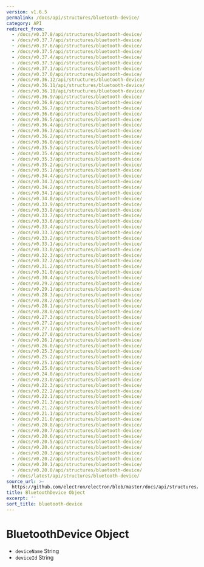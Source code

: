 ```yaml
---
version: v1.6.5
permalink: /docs/api/structures/bluetooth-device/
category: API
redirect_from:
  - /docs/v0.37.8/api/structures/bluetooth-device/
  - /docs/v0.37.7/api/structures/bluetooth-device/
  - /docs/v0.37.6/api/structures/bluetooth-device/
  - /docs/v0.37.5/api/structures/bluetooth-device/
  - /docs/v0.37.4/api/structures/bluetooth-device/
  - /docs/v0.37.3/api/structures/bluetooth-device/
  - /docs/v0.37.1/api/structures/bluetooth-device/
  - /docs/v0.37.0/api/structures/bluetooth-device/
  - /docs/v0.36.12/api/structures/bluetooth-device/
  - /docs/v0.36.11/api/structures/bluetooth-device/
  - /docs/v0.36.10/api/structures/bluetooth-device/
  - /docs/v0.36.9/api/structures/bluetooth-device/
  - /docs/v0.36.8/api/structures/bluetooth-device/
  - /docs/v0.36.7/api/structures/bluetooth-device/
  - /docs/v0.36.6/api/structures/bluetooth-device/
  - /docs/v0.36.5/api/structures/bluetooth-device/
  - /docs/v0.36.4/api/structures/bluetooth-device/
  - /docs/v0.36.3/api/structures/bluetooth-device/
  - /docs/v0.36.2/api/structures/bluetooth-device/
  - /docs/v0.36.0/api/structures/bluetooth-device/
  - /docs/v0.35.5/api/structures/bluetooth-device/
  - /docs/v0.35.4/api/structures/bluetooth-device/
  - /docs/v0.35.3/api/structures/bluetooth-device/
  - /docs/v0.35.2/api/structures/bluetooth-device/
  - /docs/v0.35.1/api/structures/bluetooth-device/
  - /docs/v0.34.4/api/structures/bluetooth-device/
  - /docs/v0.34.3/api/structures/bluetooth-device/
  - /docs/v0.34.2/api/structures/bluetooth-device/
  - /docs/v0.34.1/api/structures/bluetooth-device/
  - /docs/v0.34.0/api/structures/bluetooth-device/
  - /docs/v0.33.9/api/structures/bluetooth-device/
  - /docs/v0.33.8/api/structures/bluetooth-device/
  - /docs/v0.33.7/api/structures/bluetooth-device/
  - /docs/v0.33.6/api/structures/bluetooth-device/
  - /docs/v0.33.4/api/structures/bluetooth-device/
  - /docs/v0.33.3/api/structures/bluetooth-device/
  - /docs/v0.33.2/api/structures/bluetooth-device/
  - /docs/v0.33.1/api/structures/bluetooth-device/
  - /docs/v0.33.0/api/structures/bluetooth-device/
  - /docs/v0.32.3/api/structures/bluetooth-device/
  - /docs/v0.32.2/api/structures/bluetooth-device/
  - /docs/v0.31.2/api/structures/bluetooth-device/
  - /docs/v0.31.0/api/structures/bluetooth-device/
  - /docs/v0.30.4/api/structures/bluetooth-device/
  - /docs/v0.29.2/api/structures/bluetooth-device/
  - /docs/v0.29.1/api/structures/bluetooth-device/
  - /docs/v0.28.3/api/structures/bluetooth-device/
  - /docs/v0.28.2/api/structures/bluetooth-device/
  - /docs/v0.28.1/api/structures/bluetooth-device/
  - /docs/v0.28.0/api/structures/bluetooth-device/
  - /docs/v0.27.3/api/structures/bluetooth-device/
  - /docs/v0.27.2/api/structures/bluetooth-device/
  - /docs/v0.27.1/api/structures/bluetooth-device/
  - /docs/v0.27.0/api/structures/bluetooth-device/
  - /docs/v0.26.1/api/structures/bluetooth-device/
  - /docs/v0.26.0/api/structures/bluetooth-device/
  - /docs/v0.25.3/api/structures/bluetooth-device/
  - /docs/v0.25.2/api/structures/bluetooth-device/
  - /docs/v0.25.1/api/structures/bluetooth-device/
  - /docs/v0.25.0/api/structures/bluetooth-device/
  - /docs/v0.24.0/api/structures/bluetooth-device/
  - /docs/v0.23.0/api/structures/bluetooth-device/
  - /docs/v0.22.3/api/structures/bluetooth-device/
  - /docs/v0.22.2/api/structures/bluetooth-device/
  - /docs/v0.22.1/api/structures/bluetooth-device/
  - /docs/v0.21.3/api/structures/bluetooth-device/
  - /docs/v0.21.2/api/structures/bluetooth-device/
  - /docs/v0.21.1/api/structures/bluetooth-device/
  - /docs/v0.21.0/api/structures/bluetooth-device/
  - /docs/v0.20.8/api/structures/bluetooth-device/
  - /docs/v0.20.7/api/structures/bluetooth-device/
  - /docs/v0.20.6/api/structures/bluetooth-device/
  - /docs/v0.20.5/api/structures/bluetooth-device/
  - /docs/v0.20.4/api/structures/bluetooth-device/
  - /docs/v0.20.3/api/structures/bluetooth-device/
  - /docs/v0.20.2/api/structures/bluetooth-device/
  - /docs/v0.20.1/api/structures/bluetooth-device/
  - /docs/v0.20.0/api/structures/bluetooth-device/
  - /docs/latest/api/structures/bluetooth-device/
source_url: >-
  https://github.com/electron/electron/blob/master/docs/api/structures/bluetooth-device.md
title: BluetoothDevice Object
excerpt: ''
sort_title: bluetooth-device
---
```




<!--


                                      ::::
                                    :o+//+o:
                                    +o    oo-
                                    :o+//oo/+o/
                                      -::-   -oo:
                                               /s/
                      -::::::::-                :s/  :::--
                  :+oo+////////+:        -:/+oo/ :s:-///++oo+:
                /o+:                -/+oo+/:-     +o-      -:+o:
               /s:              -:+o+/:           -o+         :s/
              -s/            -/oo/:                /s-         +s-
              -s/         -/oo/-                   -s/         /s-
               oo       :+o/-                       oo         oo
               -s/    :oo/                          /s-       /s-
                :s/ :oo:              -::-          /s-      /s:
                  -+o/               /ssss/         :s:    -+o-
                 :o+--               /ssss/         :s:   :o+-
                :s/  +o:              -::-          /s-   --
               -s/    :+o/-                         /s-
               oo       -+o+-                       oo
              -s/         -/oo/-                   -s/
             -+soo+:         -/oo/:                /s-      /oooo+-
             o+   :s:           -:+o+/:-          -o+      /s:  -oo
             oo:--/s:       ::      -:+oo+/:-     -/-      /s/--:o+
              :+++/-        :s:          -:/+ooo++//////++oo//+o+:
                             /s:                --::::::--
                              /s/              /s-
                               :oo:          :oo:
                                 /oo/-    -/oo/
                                   -/+oooo+/-





                   _______  _______  _______  _______  __
                  |       ||       ||       ||       ||  |
                  |  _____||_     _||   _   ||    _  ||  |
                  | |_____   |   |  |  | |  ||   |_| ||  |
                  |_____  |  |   |  |  |_|  ||    ___||__|
                   _____| |  |   |  |       ||   |     __
                  |_______|  |___|  |_______||___|    |__|


    This file is generated automatically, so it should not be edited.

    To make changes, head over to the electron/electron repository:

    https://github.com/electron/electron/blob/master/docs/api/structures/bluetooth-device.md

    Thanks!

-->
# BluetoothDevice Object

*   `deviceName` String
*   `deviceId` String
